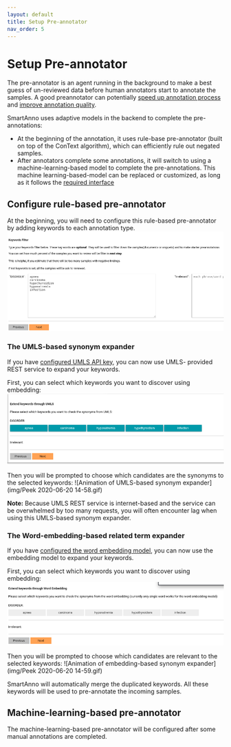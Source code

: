 ```yaml
---
layout: default
title: Setup Pre-annotator
nav_order: 5
---
```

# Setup Pre-annotator

The pre-annotator is an agent running in the background to make a best guess of un-reviewed data 
before human annotators start to annotate the samples. A good preannotator can potentially [speed 
up annotation process](https://pubmed.ncbi.nlm.nih.gov/24001514/) and [improve annotation quality](https://arxiv.org/pdf/1808.03806).

SmartAnno uses adaptive models in the backend to complete the pre-annotations: 
* At the beginning of the annotation, it uses rule-base pre-annotator (built on top of the ConText algorithm),
which can efficiently rule out negated samples.
* After annotators complete some annotations, it will switch to using a machine-learning-based model to complete the 
pre-annotations. This machine learning-based-model can be replaced or customized, as long as it follows the [required 
interface](https://github.com/jianlins/SmartAnno/blob/master/SmartAnno/models/BaseClassifier.py)

## Configure rule-based pre-annotator
At the beginning, you will need to configure this rule-based pre-annotator by adding keywords to each annotation type.
![add keywords](img/Selection_088.png)

### The UMLS-based synonym expander
If you have [configured UMLS API key](1_config_smartanno.html#configure-umls-api-key), you can now use UMLS-
provided REST service to expand your keywords.

First, you can select which keywords you want to discover using embedding:
![select keywords](img/Selection_090.png)

Then you will be prompted to choose which candidates are the synonyms to the selected keywords:
![Animation of UMLS-based synonym expander](img/Peek 2020-06-20 14-58.gif)

**Note:** Because UMLS REST service is internet-based and the service can be overwhelmed by too many requests, you will 
often encounter lag when using this UMLS-based synonym expander. 

### The Word-embedding-based related term expander
If you have [configured the word embedding model](1_config_smartanno.html#configure-word-embedding-model), you can now use the embedding model to expand your keywords.

First, you can select which keywords you want to discover using embedding:
![select keywords](img/Selection_091.png)

Then you will be prompted to choose which candidates are relevant to the selected keywords:
![Animation of embedding-based synonym expander](img/Peek 2020-06-20 14-59.gif)

SmartAnno will automatically merge the duplicated keywords. All these keywords will be used to pre-annotate the incoming 
samples. 

## Machine-learning-based pre-annotator
The machine-learning-based pre-annotator will be configured after some manual annotations are completed.